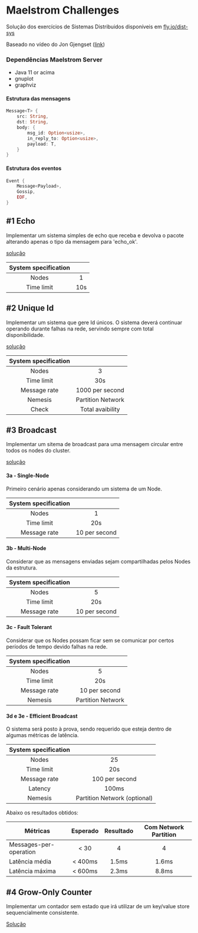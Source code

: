 # Maelstrom Challenges
Solução dos exercícios de Sistemas Distribuidos disponíveis em [fly.io/dist-sys](https://fly.io/dist-sys/)

Baseado no vídeo do Jon Gjengset ([link](https://www.youtube.com/watch?v=gboGyccRVXI))

### Dependências Maelstrom Server
- Java 11 or acima
- gnuplot 
- graphviz

#### Estrutura das mensagens 
```rust
Message<T> {
    src: String,
    dst: String,
    body: {
        msg_id: Option<usize>,
        in_reply_to: Option<usize>,
        payload: T,
    }
}
```

#### Estrutura dos eventos
```rust
Event {
    Message<Payload>,
    Gossip,
    EOF,
}
```

## #1 Echo
Implementar um sistema simples de echo que receba e devolva o pacote alterando apenas o tipo da mensagem para 'echo_ok'.

[solução](https://github.com/crispim1411/maelstrom_challenges_rust/blob/master/dist-sys-rust/src/bin/echo.rs)

|System specification |   |
|:-------------------:|:-:|
| Nodes      | 1 |
| Time limit | 10s |

## #2 Unique Id
Implementar um sistema que gere Id únicos. O sistema deverá continuar operando durante falhas na rede, servindo sempre com total disponibilidade.

[solução](https://github.com/crispim1411/maelstrom_challenges_rust/blob/master/dist-sys-rust/src/bin/unique_id.rs)

|System specification |   |
|:-------------------:|:-:|
| Nodes        | 3 | 
| Time limit   | 30s |
| Message rate | 1000 per second |
| Nemesis      | Partition Network |
| Check        | Total avaibility |

## #3 Broadcast
Implementar um sitema de broadcast para uma mensagem circular entre todos os nodes do cluster.

[solução](https://github.com/crispim1411/maelstrom_challenges_rust/blob/master/dist-sys-rust/src/bin/broadcast.rs)

#### 3a - Single-Node
Primeiro cenário apenas considerando um sistema de um Node.

|System specification |   |
|:-------------------:|:-:|
| Nodes        | 1 | 
| Time limit   | 20s |
| Message rate | 10 per second |

#### 3b - Multi-Node
Considerar que as mensagens enviadas sejam compartilhadas pelos Nodes da estrutura.

|System specification |   |
|:-------------------:|:-:|
| Nodes        | 5 | 
| Time limit   | 20s |
| Message rate | 10 per second |

#### 3c - Fault Tolerant
Considerar que os Nodes possam ficar sem se comunicar por certos períodos de tempo devido falhas na rede. 

|System specification |   |
|:-------------------:|:-:|
| Nodes        | 5 | 
| Time limit   | 20s |
| Message rate | 10 per second |
| Nemesis      | Partition Network |

#### 3d e 3e - Efficient Broadcast
O sistema será posto à prova, sendo requerido que esteja dentro de algumas métricas de latência. 

|System specification |   |
|:-------------------:|:-:|
| Nodes        | 25 | 
| Time limit   | 20s |
| Message rate | 100 per second |
| Latency      | 100ms |
| Nemesis      | Partition Network (optional) |

Abaixo os resultados obtidos:

|Métricas|Esperado|Resultado|Com Network Partition|
|--------|:------:|:-------:|:-------------------:|
| Messages-per-operation |  < 30   | 4     | 4     |
| Latência média         | < 400ms | 1.5ms | 1.6ms |
| Latência máxima        | < 600ms | 2.3ms | 8.8ms |

## #4 Grow-Only Counter
Implementar um contador sem estado que irá utilizar de um key/value store sequencialmente consistente. 

[Solução](https://github.com/crispim1411/maelstrom_challenges_rust/blob/master/dist-sys-rust/src/bin/grow_counter.rs)